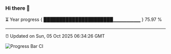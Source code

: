 ### Hi there 👋

⏳ Year progress { ██████████████████████▁▁▁▁▁▁▁▁ } 75.97 %

---

⏰ Updated on Sun, 05 Oct 2025 06:34:26 GMT

![Progress Bar CI](https://github.com/DhruviPatel157/GitHub-Actions-Demo/workflows/Progress%20Bar%20CI/badge.svg)
